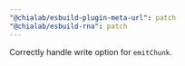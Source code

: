 ```yaml
---
"@chialab/esbuild-plugin-meta-url": patch
"@chialab/esbuild-rna": patch
---
```


Correctly handle write option for `emitChunk`.
